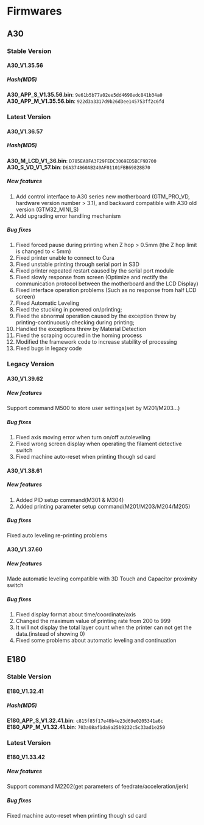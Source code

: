 # Firmwares

## A30

### Stable Version

#### A30_V1.35.56

##### Hash(MD5)
**A30_APP_S_V1.35.56.bin**: `9e61b5b77a02ee5dd4698edc841b34a0` \
**A30_APP_M_V1.35.56.bin**: `922d3a3317d9b26d3ee145753ff2c6fd`

### Latest Version

#### A30_V1.36.57

##### Hash(MD5)
**A30_M_LCD_V1_36.bin**: `D785EA0FA3F29FEDC3069ED5BCF9D700` \
**A30_S_VD_V1_57.bin**: `D6A374860AB240AF01101FBB69828B70`

##### New features
1. Add control interface to A30 series new motherboard (GTM_PRO_VD, hardware version number > 3.1), and backward compatible with A30 old version (GTM32_MINI_S)
2. Add upgrading error handling mechanism

##### Bug fixes
1. Fixed forced pause during printing when Z hop > 0.5mm (the Z hop limit is changed to < 5mm)
2. Fixed printer unable to connect to Cura
3. Fixed unstable printing through serial port in S3D
4. Fixed printer repeated restart caused by the serial port module
5. Fixed slowly response from screen (Optimize and rectify the communication protocol between the motherboard and the LCD Display)
6. Fixed interface operation problems (Such as no response from half LCD screen)
4. Fixed Automatic Leveling
5. Fixed the stucking in powered on/printing;
7. Fixed the abnormal operation caused by the exception threw by printing-continuously checking during printing;
8. Handled the exceptions threw by Material Detection
9. Fixed the scraping occured in the homing process
10. Modified the framework code to increase stability of processing
11. Fixed bugs in legacy code

### Legacy Version

#### A30_V1.39.62

##### New features
Support command M500 to store user settings(set by M201/M203...)

##### Bug fixes
1. Fixed axis moving error when turn on/off autoleveling
2. Fixed wrong screen display when operating the filament detective switch
3. Fixed machine auto-reset when printing though sd card

#### A30_V1.38.61

##### New features
1. Added PID setup command(M301 & M304)
2. Added printing parameter setup command(M201/M203/M204/M205)

##### Bug fixes
Fixed auto leveling re-printing problems

#### A30_V1.37.60

##### New features
Made automatic leveling compatible with 3D Touch and Capacitor proximity switch

##### Bug fixes
1. Fixed display format about time/coordinate/axis
2. Changed the maximum value of printing rate from 200 to 999
3. It will not display the total layer count when the printer can not get the data.(instead of showing 0)
4. Fixed some problems about automatic leveling and continuation

## E180

### Stable Version

#### E180_V1.32.41

##### Hash(MD5)
**E180_APP_S_V1.32.41.bin**: `c815f85f17e40b4e23d69e0205341a6c` \
**E180_APP_M_V1.32.41.bin**: `703a08af1da9a25b9232c5c33ad1e250`

### Latest Version

#### E180_V1.33.42

##### New features
Support command M2202(get parameters of feedrate/acceleration/jerk)

##### Bug fixes
Fixed machine auto-reset when printing though sd card